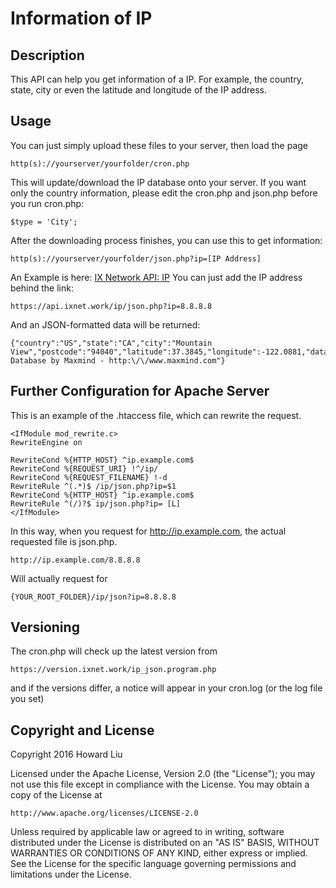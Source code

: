 # Information of IP #

## Description ##

This API can help you get information of a IP.
For example, the country, state, city or even the latitude and longitude of the IP address.

## Usage ##

You can just simply upload these files to your server, then load the page
```
http(s)://yourserver/yourfolder/cron.php
```
This will update/download the IP database onto your server.
If you want only the country information, please edit the cron.php and json.php before you run cron.php:
```
$type = 'City';
```

After the downloading process finishes, you can use this to get information:
```
http(s)://yourserver/yourfolder/json.php?ip=[IP Address]
```

An Example is here: [IX Network API: IP](https://api.ixnet.work/ip/json.php?ip=)
You can just add the IP address behind the link:
```
https://api.ixnet.work/ip/json.php?ip=8.8.8.8
```
And an JSON-formatted data will be returned:
```
{"country":"US","state":"CA","city":"Mountain View","postcode":"94040","latitude":37.3845,"longitude":-122.0881,"database":"GeoIP2Lite Database by Maxmind - http:\/\/www.maxmind.com"}
```

## Further Configuration for Apache Server ##

This is an example of the .htaccess file, which can rewrite the request.
```
<IfModule mod_rewrite.c>
RewriteEngine on

RewriteCond %{HTTP_HOST} ^ip.example.com$
RewriteCond %{REQUEST_URI} !^/ip/
RewriteCond %{REQUEST_FILENAME} !-d
RewriteRule ^(.*)$ /ip/json.php?ip=$1
RewriteCond %{HTTP_HOST} ^ip.example.com$
RewriteRule ^(/)?$ ip/json.php?ip= [L]
</IfModule>
```

In this way, when you request for http://ip.example.com, the actual requested file is json.php.
```
http://ip.example.com/8.8.8.8
```
Will actually request for
```
{YOUR_ROOT_FOLDER}/ip/json?ip=8.8.8.8
```

## Versioning ##

The cron.php will check up the latest version from 
```
https://version.ixnet.work/ip_json.program.php
```
and if the versions differ, a notice will appear in your cron.log (or the log file you set)

## Copyright and License ##

Copyright 2016 Howard Liu

Licensed under the Apache License, Version 2.0 (the "License");
you may not use this file except in compliance with the License.
You may obtain a copy of the License at

    http://www.apache.org/licenses/LICENSE-2.0

Unless required by applicable law or agreed to in writing, software
distributed under the License is distributed on an "AS IS" BASIS,
WITHOUT WARRANTIES OR CONDITIONS OF ANY KIND, either express or implied.
See the License for the specific language governing permissions and
limitations under the License.